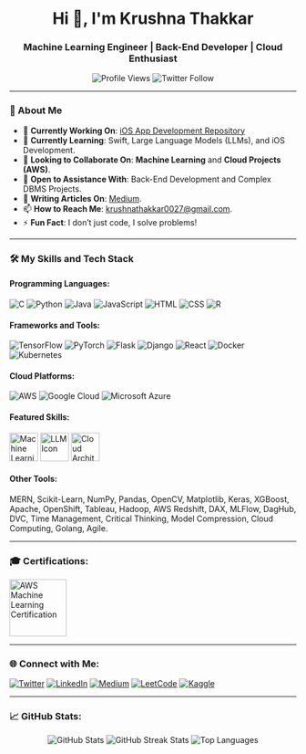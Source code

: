 <h1 align="center">Hi 👋, I'm Krushna Thakkar</h1>
<h3 align="center">Machine Learning Engineer | Back-End Developer | Cloud Enthusiast</h3>

<p align="center">
  <img src="https://komarev.com/ghpvc/?username=kru2710shna&label=Profile%20views&color=0e75b6&style=flat" alt="Profile Views" />
  <img src="https://img.shields.io/twitter/follow/krushnaa2710?logo=twitter&style=for-the-badge" alt="Twitter Follow" />
</p>

---

### 🚀 About Me
- 🔭 **Currently Working On**: [iOS App Development Repository](https://github.com/kru2710shna/IOS-AppDev)
- 🌱 **Currently Learning**: Swift, Large Language Models (LLMs), and iOS Development.
- 👯 **Looking to Collaborate On**: **Machine Learning** and **Cloud Projects (AWS)**.
- 🤝 **Open to Assistance With**: Back-End Development and Complex DBMS Projects.
- 📝 **Writing Articles On**: [Medium](https://medium.com/@krushnakr9).
- 📫 **How to Reach Me**: krushnathakkar0027@gmail.com.
- ⚡ **Fun Fact**: I don’t just code, I solve problems!

---

### 🛠️ My Skills and Tech Stack
#### Programming Languages:
![C](https://img.shields.io/badge/-C-A8B9CC?logo=c&logoColor=white)
![Python](https://img.shields.io/badge/-Python-3776AB?logo=python&logoColor=white)
![Java](https://img.shields.io/badge/-Java-007396?logo=java&logoColor=white)
![JavaScript](https://img.shields.io/badge/-JavaScript-F7DF1E?logo=javascript&logoColor=black)
![HTML](https://img.shields.io/badge/-HTML5-E34F26?logo=html5&logoColor=white)
![CSS](https://img.shields.io/badge/-CSS3-1572B6?logo=css3&logoColor=white)
![R](https://img.shields.io/badge/-R-276DC3?logo=r&logoColor=white)

#### Frameworks and Tools:
![TensorFlow](https://img.shields.io/badge/-TensorFlow-FF6F00?logo=tensorflow&logoColor=white)
![PyTorch](https://img.shields.io/badge/-PyTorch-EE4C2C?logo=pytorch&logoColor=white)
![Flask](https://img.shields.io/badge/-Flask-000000?logo=flask&logoColor=white)
![Django](https://img.shields.io/badge/-Django-092E20?logo=django&logoColor=white)
![React](https://img.shields.io/badge/-React-61DAFB?logo=react&logoColor=black)
![Docker](https://img.shields.io/badge/-Docker-2496ED?logo=docker&logoColor=white)
![Kubernetes](https://img.shields.io/badge/-Kubernetes-326CE5?logo=kubernetes&logoColor=white)

#### Cloud Platforms:
![AWS](https://img.shields.io/badge/-AWS-232F3E?logo=amazon-aws&logoColor=white)
![Google Cloud](https://img.shields.io/badge/-Google%20Cloud-4285F4?logo=google-cloud&logoColor=white)
![Microsoft Azure](https://img.shields.io/badge/-Azure-0078D4?logo=microsoft-azure&logoColor=white)

#### Featured Skills:
<p align="left">
  <img src="https://c8.alamy.com/comp/W4C7FW/machine-learning-thin-line-icon-creative-simple-design-from-artificial-intelligence-icons-collection-outline-machine-learning-icon-for-web-design-W4C7FW.jpg" alt="Machine Learning Icon" width="50" height="50"/>
  <img src="https://c8.alamy.com/comp/2X4G6W0/large-language-models-llm-symbol-vector-illustration-eps10-2X4G6W0.jpg" alt="LLM Icon" width="50" height="50"/>
  <img src="https://static.thenounproject.com/png/2312508-200.png" alt="Cloud Architecture Icon" width="50" height="50"/>
</p>

#### Other Tools:
MERN, Scikit-Learn, NumPy, Pandas, OpenCV, Matplotlib, Keras, XGBoost, Apache, OpenShift, Tableau, Hadoop, AWS Redshift, DAX, MLFlow, DagHub, DVC, Time Management, Critical Thinking, Model Compression, Cloud Computing, Golang, Agile.

---

### 🎓 Certifications:
<p align="left">
  <img src="https://images.credly.com/images/e92b66a6-d4b5-4e86-92f9-a80846fb81e2/image.png" alt="AWS Machine Learning Certification" width="100" height="100" />
</p>

---

### 🌐 Connect with Me:
<p align="left">
  <a href="https://twitter.com/krushnaa2710" target="_blank"><img src="https://img.shields.io/badge/Twitter-1DA1F2?logo=twitter&logoColor=white" alt="Twitter"></a>
  <a href="https://linkedin.com/in/krushnathakkar" target="_blank"><img src="https://img.shields.io/badge/LinkedIn-0A66C2?logo=linkedin&logoColor=white" alt="LinkedIn"></a>
  <a href="https://medium.com/@krushnakr9" target="_blank"><img src="https://img.shields.io/badge/Medium-12100E?logo=medium&logoColor=white" alt="Medium"></a>
  <a href="https://www.leetcode.com/krushna27doc" target="_blank"><img src="https://img.shields.io/badge/LeetCode-FFA116?logo=leetcode&logoColor=black" alt="LeetCode"></a>
  <a href="https://kaggle.com/krushna27" target="_blank"><img src="https://img.shields.io/badge/Kaggle-20BEFF?logo=kaggle&logoColor=white" alt="Kaggle"></a>
</p>

---

### 📈 GitHub Stats:
<p align="center">
  <img src="https://github-readme-stats.vercel.app/api?username=kru2710shna&show_icons=true&theme=radical" alt="GitHub Stats" />
  <img src="https://github-readme-streak-stats.herokuapp.com/?user=kru2710shna&theme=radical" alt="GitHub Streak Stats" />
  <img src="https://github-readme-stats.vercel.app/api/top-langs?username=kru2710shna&show_icons=true&locale=en&layout=compact&theme=radical" alt="Top Languages" />
</p>
